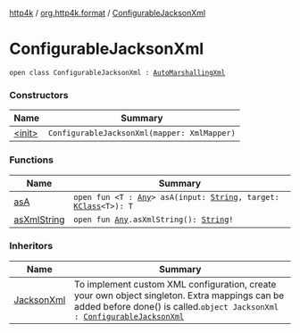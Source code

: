 [http4k](../../index.md) / [org.http4k.format](../index.md) / [ConfigurableJacksonXml](./index.md)

# ConfigurableJacksonXml

`open class ConfigurableJacksonXml : `[`AutoMarshallingXml`](../-auto-marshalling-xml/index.md)

### Constructors

| Name | Summary |
|---|---|
| [&lt;init&gt;](-init-.md) | `ConfigurableJacksonXml(mapper: XmlMapper)` |

### Functions

| Name | Summary |
|---|---|
| [asA](as-a.md) | `open fun <T : `[`Any`](https://kotlinlang.org/api/latest/jvm/stdlib/kotlin/-any/index.html)`> asA(input: `[`String`](https://kotlinlang.org/api/latest/jvm/stdlib/kotlin/-string/index.html)`, target: `[`KClass`](https://kotlinlang.org/api/latest/jvm/stdlib/kotlin.reflect/-k-class/index.html)`<T>): T` |
| [asXmlString](as-xml-string.md) | `open fun `[`Any`](https://kotlinlang.org/api/latest/jvm/stdlib/kotlin/-any/index.html)`.asXmlString(): `[`String`](https://kotlinlang.org/api/latest/jvm/stdlib/kotlin/-string/index.html)`!` |

### Inheritors

| Name | Summary |
|---|---|
| [JacksonXml](../-jackson-xml.md) | To implement custom XML configuration, create your own object singleton. Extra mappings can be added before done() is called.`object JacksonXml : `[`ConfigurableJacksonXml`](./index.md) |
